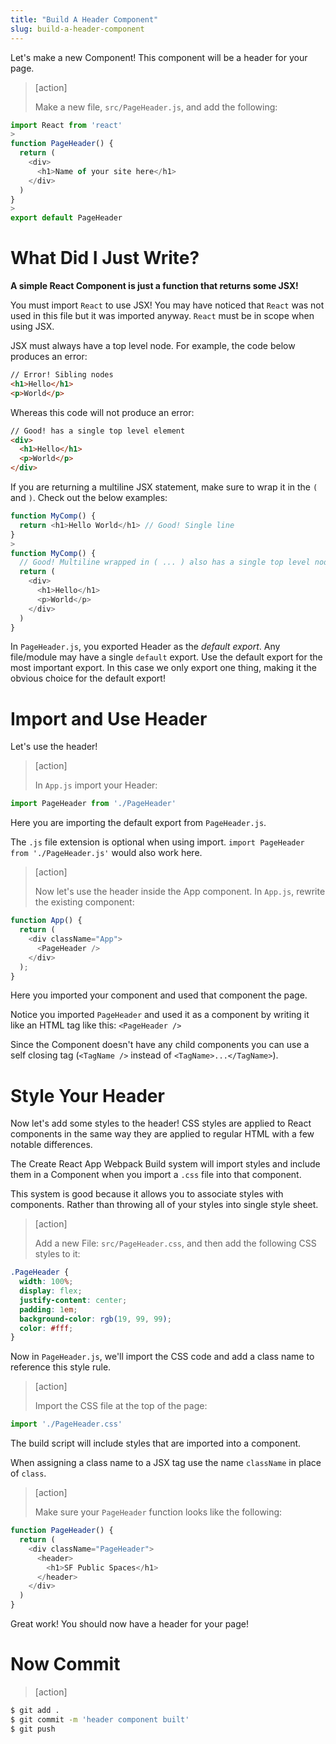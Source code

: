 ```yaml
---
title: "Build A Header Component"
slug: build-a-header-component
---
```


Let's make a new Component! This component will be a header for your page.

> [action]
>
> Make a new file, `src/PageHeader.js`, and add the following:
>
```js
import React from 'react'
>
function PageHeader() {
  return (
    <div>
      <h1>Name of your site here</h1>
    </div>
  )
}
>
export default PageHeader
```

# What Did I Just Write?

**A simple React Component is just a function that returns some JSX!**

You must import `React` to use JSX! You may have noticed that `React` was not used in this file but it was imported anyway. `React` must be in scope when using JSX.

JSX must always have a top level node. For example, the code below produces an error:

```html
// Error! Sibling nodes
<h1>Hello</h1>
<p>World</p>
```

Whereas this code will not produce an error:

```html
// Good! has a single top level element
<div>
  <h1>Hello</h1>
  <p>World</p>
</div>
```

If you are returning a multiline JSX statement, make sure to wrap it in the `(` and `)`. Check out the below examples:

```js
function MyComp() {
  return <h1>Hello World</h1> // Good! Single line
}
>
function MyComp() {
  // Good! Multiline wrapped in ( ... ) also has a single top level node.
  return (
    <div>
      <h1>Hello</h1>
      <p>World</p>
    </div>
  )
}
```

In `PageHeader.js`, you exported Header as the _default export_. Any file/module may have a single `default` export. Use the default export for the most important export. In this case we only export one thing, making it the obvious choice for the default export!

# Import and Use Header

Let's use the header!

> [action]
>
> In `App.js` import your Header:
>
```js
import PageHeader from './PageHeader'
```

Here you are importing the default export from `PageHeader.js`.

The `.js` file extension is optional when using import. `import PageHeader from './PageHeader.js'` would also work here.

> [action]
>
> Now let's use the header inside the App component. In `App.js`, rewrite the existing component:
>
```js
function App() {
  return (
    <div className="App">
      <PageHeader />
    </div>
  );
}
```

Here you imported your component and used that component the page.

Notice you imported `PageHeader` and used it as a component by writing it like an HTML tag like this: `<PageHeader />`

Since the Component doesn't have any child components you can use a self closing tag (`<TagName />` instead of `<TagName>...</TagName>`).

# Style Your Header

Now let's add some styles to the header! CSS styles are applied to React components in the same way they are applied to regular HTML with a few notable differences.

The Create React App Webpack Build system will import styles and include them in a Component when you import a `.css` file into that component.

This system is good because it allows you to associate styles with components. Rather than throwing all of your styles into single style sheet.

> [action]
>
> Add a new File: `src/PageHeader.css`, and then add the following CSS styles to it:
>
```css
.PageHeader {
  width: 100%;
  display: flex;
  justify-content: center;
  padding: 1em;
  background-color: rgb(19, 99, 99);
  color: #fff;
}
```

Now in `PageHeader.js`, we'll import the CSS code and add a class name to reference this style rule.

> [action]
>
> Import the CSS file at the top of the page:
>
```js
import './PageHeader.css'
```

The build script will include styles that are imported into a component.

When assigning a class name to a JSX tag use the name `className` in place of `class`.

> [action]
>
> Make sure your `PageHeader` function looks like the following:
>
```js
function PageHeader() {
  return (
    <div className="PageHeader">
      <header>
        <h1>SF Public Spaces</h1>
      </header>
    </div>
  )
}
```

Great work! You should now have a header for your page!

# Now Commit

>[action]
>
```bash
$ git add .
$ git commit -m 'header component built'
$ git push
```
